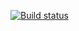 [![Build status](https://ci.appveyor.com/api/projects/status/4csftd05vtxm6j0f?svg=true)](https://ci.appveyor.com/project/MacMcDell/deploytest)
